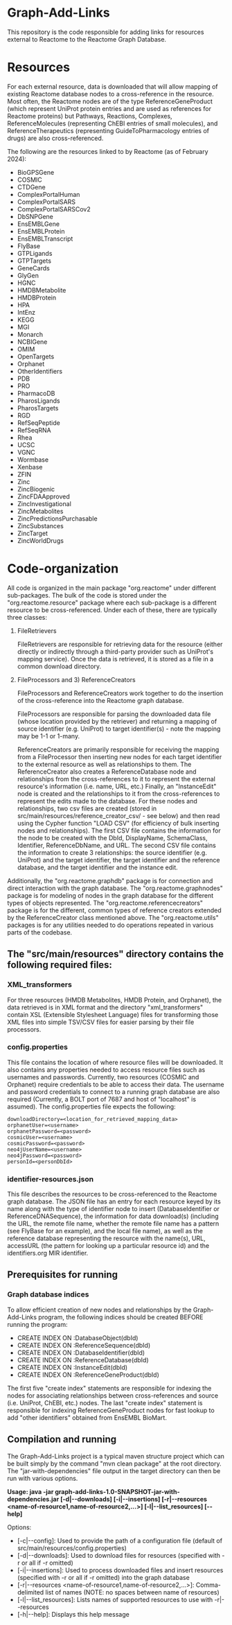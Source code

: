 # Graph-Add-Links

This repository is the code responsible for adding links for resources external to Reactome to the Reactome Graph
Database.

# Resources

For each external resource, data is downloaded that will allow mapping of existing Reactome database nodes to
a cross-reference in the resource.  Most often, the Reactome nodes are of the type ReferenceGeneProduct (which
represent UniProt protein entries and are used as references for Reactome proteins) but Pathways, Reactions, Complexes,
ReferenceMolecules (representing ChEBI entries of small molecules), and ReferenceTherapeutics (representing
GuideToPharmacology entries of drugs) are also cross-referenced.

The following are the resources linked to by Reactome (as of February 2024):

- BioGPSGene
- COSMIC
- CTDGene
- ComplexPortalHuman
- ComplexPortalSARS
- ComplexPortalSARSCov2
- DbSNPGene
- EnsEMBLGene
- EnsEMBLProtein
- EnsEMBLTranscript
- FlyBase
- GTPLigands
- GTPTargets
- GeneCards
- GlyGen
- HGNC
- HMDBMetabolite
- HMDBProtein
- HPA
- IntEnz
- KEGG
- MGI
- Monarch
- NCBIGene
- OMIM
- OpenTargets
- Orphanet
- OtherIdentifiers
- PDB
- PRO
- PharmacoDB
- PharosLigands
- PharosTargets
- RGD
- RefSeqPeptide
- RefSeqRNA
- Rhea
- UCSC
- VGNC
- Wormbase
- Xenbase
- ZFIN
- Zinc
- ZincBiogenic
- ZincFDAApproved
- ZincInvestigational
- ZincMetabolites
- ZincPredictionsPurchasable
- ZincSubstances
- ZincTarget
- ZincWorldDrugs

# Code-organization

All code is organized in the main package "org.reactome" under different sub-packages.  The bulk of the code is stored
under the "org.reactome.resource" package where each sub-package is a different resource to be cross-referenced.  Under
each of these, there are typically three classes:

1) FileRetrievers

	FileRetrievers are responsible for retrieving data for the resource (either directly or indirectly through a
	third-party provider such as UniProt's mapping service).  Once the data is retrieved, it is stored as a file
	in a common download directory.

2) FileProcessors and 3) ReferenceCreators

	FileProcessors and ReferenceCreators work together to do the insertion of the cross-reference into the Reactome
	graph database.

	FileProcessors are responsible for parsing the downloaded data file (whose location provided by the retriever) and
	returning a mapping of source identifier (e.g. UniProt) to target identifier(s) - note the mapping may be 1-1
	or 1-many.

	ReferenceCreators are primarily responsible for receiving the mapping from a FileProcessor then inserting new nodes
	for each target identifier to the external resource as well as relationships to them.  The ReferenceCreator also
	creates a ReferenceDatabase node and relationships from the cross-references to it to represent the external
	resource's information (i.e. name, URL, etc.)  Finally, an "InstanceEdit" node is created and the relationships to
	it from the cross-references to represent the edits made to the database.  For these nodes and relationships, two
	csv files are created (stored in src/main/resources/reference_creator_csv/ - see below) and then read using
	the Cypher function "LOAD CSV" (for efficiency of bulk inserting nodes and relationships).
	The first CSV file contains the information for the node to be created with the DbId, DisplayName, SchemaClass,
	Identifier, ReferenceDbName, and URL.  The second CSV file contains the information to create 3 relationships:
	the source identifier (e.g. UniProt) and the target identifier, the target identifier and the reference
	database, and the target identifier and the instance edit.


Additionally, the "org.reactome.graphdb" package is for connection and direct interaction with the graph database.
The "org.reactome.graphnodes" package is for modeling of nodes in the graph database for the different types of objects
represented.
The "org.reactome.referencecreators" package is for the different, common types of reference creators
extended by the ReferenceCreator class mentioned above.
The "org.reactome.utils" packages is for any utilities needed
to do operations repeated in various parts of the codebase.

## The "src/main/resources" directory contains the following required files:

### XML_transformers

For three resources (HMDB Metabolites, HMDB Protein, and Orphanet), the data retrieved is in XML format and the
directory "xml_transformers" contain XSL (Extensible Stylesheet Language) files for transforming those XML files
into simple TSV/CSV files for easier parsing by their file processors.

### config.properties

This file contains the location of where resource files will be downloaded.  It also contains any properties
needed to access resource files such as usernames and passwords.  Currently, two resources (COSMIC and Orphanet)
require credentials to be able to access their data.  The username and password credentials to connect to a
running graph database are also required (Currently, a BOLT port of 7687 and host of "localhost" is assumed).
The config.properties file expects the following:

	downloadDirectory=<location_for_retrieved_mapping_data>
	orphanetUser=<username>
	orphanetPassword=<password>
	cosmicUser=<username>
	cosmicPassword=<password>
	neo4jUserName=<username>
	neo4jPassword=<password>
	personId=<personDbId>

### identifier-resources.json

This file describes the resources to be cross-referenced to the Reactome graph database.  The JSON file has an
entry for each resource keyed by its name along with the type of identifier node to insert (DatabaseIdentifier or
ReferenceDNASequence), the information for data download(s) (including the URL, the remote file name, whether the
remote file name has a pattern (see FlyBase for an example), and the local file name), as well as the reference
database representing the resource with the name(s), URL, accessURL (the pattern for looking up a particular
resource id) and the identifiers.org MIR identifier.

## Prerequisites for running

### Graph database indices

To allow efficient creation of new nodes and relationships by the Graph-Add-Links program, the following indices should
be created BEFORE running the program:

- CREATE INDEX ON :DatabaseObject(dbId)
- CREATE INDEX ON :ReferenceSequence(dbId)
- CREATE INDEX ON :DatabaseIdentifier(dbId)
- CREATE INDEX ON :ReferenceDatabase(dbId)
- CREATE INDEX ON :InstanceEdit(dbId)
- CREATE INDEX ON :ReferenceGeneProduct(dbId)

The first five "create index" statements are responsible for indexing the nodes for associating relationships between
cross-references and source (i.e. UniProt, ChEBI, etc.) nodes.  The last "create index" statement is responsible for
indexing ReferenceGeneProduct nodes for fast lookup to add "other identifiers" obtained from EnsEMBL BioMart.

## Compilation and running

The Graph-Add-Links project is a typical maven structure project which can be built simply by the command
"mvn clean package" at the root directory.  The "jar-with-dependencies" file output in the target directory can then
be run with various options.

**Usage: java -jar graph-add-links-1.0-SNAPSHOT-jar-with-dependencies.jar
	[-d|--downloads] [-i|--insertions] [-r|--resources <name-of-resource1,name-of-resource2,...>] [-l|--list_resources] [--help]**

Options:
- [-c|--config]: Used to provide the path of a configuration file (default of src/main/resources/config.properties)
- [-d|--downloads]: Used to download files for resources (specified with -r or all if -r omitted)
- [-i|--insertions]: Used to process downloaded files and insert resources (specified with -r or all if -r omitted) into the graph database
- [-r|--resources <name-of-resource1,name-of-resource2,...>]: Comma-delimited list of names (NOTE: no spaces between name of resources)
- [-l|--list_resources]: Lists names of supported resources to use with -r|--resources
- [-h|--help]: Displays this help message
